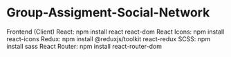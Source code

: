 # Group-Assigment-Social-Network
Frontend (Client)
React: npm install react react-dom
React Icons: npm install react-icons
Redux: npm install @reduxjs/toolkit react-redux
SCSS: npm install sass
React Router: npm install react-router-dom